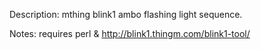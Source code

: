 Description: mthing blink1 ambo flashing light sequence.

Notes: requires perl & http://blink1.thingm.com/blink1-tool/
